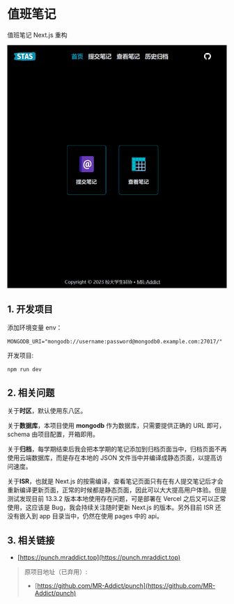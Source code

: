 # 值班笔记

值班笔记 Next.js 重构

![preview](preview.png)

## 1. 开发项目

添加环境变量 env：

```env
MONGODB_URI="mongodb://username:password@mongodb0.example.com:27017/"
```

开发项目:

```bash
npm run dev
```

## 2. 相关问题

关于**时区**，默认使用东八区。

关于**数据库**，本项目使用 **mongodb** 作为数据库，只需要提供正确的 URL 即可，schema 由项目配置，开箱即用。

关于**归档**，每学期结束后我会把本学期的笔记添加到归档页面当中，归档页面不再使用云端数据库，而是存在本地的 JSON 文件当中并编译成静态页面，以提高访问速度。

关于**ISR**，也就是 Next.js 的按需编译，查看笔记页面只有在有人提交笔记后才会重新编译更新页面，正常的时候都是静态页面，因此可以大大提高用户体验。但是测试发现目前 13.3.2 版本本地使用存在问题，可是部署在 Vercel 之后又可以正常使用，这应该是 Bug，我会持续关注随时更新 Next.js 的版本。另外目前 ISR 还没有嵌入到 app 目录当中，仍然在使用 pages 中的 api。

## 3. 相关链接

- [https://punch.mraddict.top](https://punch.mraddict.top)

> 原项目地址（已弃用）:
>
> - [https://github.com/MR-Addict/punch](https://github.com/MR-Addict/punch)
